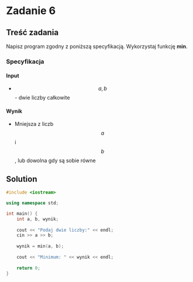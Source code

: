 # Zadanie 6

## Treść zadania

Napisz program zgodny z poniższą specyfikacją. Wykorzystaj funkcję **min**.

### Specyfikacja

#### Input

* $$a, b$$ - dwie liczby całkowite

#### Wynik

* Mniejsza z liczb $$a$$ i $$b$$, lub dowolna gdy są sobie równe

## Solution

```cpp
#include <iostream>

using namespace std;

int main() {
    int a, b, wynik;
    
    cout << "Podaj dwie liczby:" << endl;
    cin >> a >> b;
    
    wynik = min(a, b);
    
    cout << "Minimum: " << wynik << endl;
    
    return 0;
}
```

